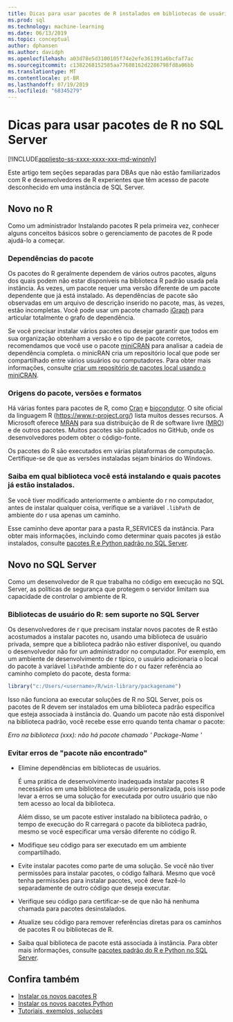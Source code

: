 ```yaml
---
title: Dicas para usar pacotes de R instalados em bibliotecas de usuário
ms.prod: sql
ms.technology: machine-learning
ms.date: 06/13/2019
ms.topic: conceptual
author: dphansen
ms.author: davidph
ms.openlocfilehash: a03d78e5d3100105f74e2efe361391a6bcfaf7ac
ms.sourcegitcommit: c1382268152585aa77688162d2286798fd8a06bb
ms.translationtype: MT
ms.contentlocale: pt-BR
ms.lasthandoff: 07/19/2019
ms.locfileid: "68345279"
---
```

# <a name="tips-for-using-r-packages-in-sql-server"></a>Dicas para usar pacotes de R no SQL Server
[!INCLUDE[appliesto-ss-xxxx-xxxx-xxx-md-winonly](../../includes/appliesto-ss-xxxx-xxxx-xxx-md-winonly.md)]

Este artigo tem seções separadas para DBAs que não estão familiarizados com R e desenvolvedores de R experientes que têm acesso de pacote desconhecido em uma instância de SQL Server.

## <a name="new-to-r"></a>Novo no R

Como um administrador Instalando pacotes R pela primeira vez, conhecer alguns conceitos básicos sobre o gerenciamento de pacotes de R pode ajudá-lo a começar.

### <a name="package-dependencies"></a>Dependências do pacote

Os pacotes do R geralmente dependem de vários outros pacotes, alguns dos quais podem não estar disponíveis na biblioteca R padrão usada pela instância. Às vezes, um pacote requer uma versão diferente de um pacote dependente que já está instalado. As dependências de pacote são observadas em um arquivo de descrição inserido no pacote, mas, às vezes, estão incompletas. Você pode usar um pacote chamado [iGraph](https://igraph.org/r/) para articular totalmente o grafo de dependência.

Se você precisar instalar vários pacotes ou desejar garantir que todos em sua organização obtenham a versão e o tipo de pacote corretos, recomendamos que você use o pacote [miniCRAN](https://mran.microsoft.com/package/miniCRAN) para analisar a cadeia de dependência completa. o minicRAN cria um repositório local que pode ser compartilhado entre vários usuários ou computadores. Para obter mais informações, consulte [criar um repositório de pacotes local usando o miniCRAN](create-a-local-package-repository-using-minicran.md).

### <a name="package-sources-versions-and-formats"></a>Origens do pacote, versões e formatos

Há várias fontes para pacotes de R, como [Cran](https://cran.r-project.org/) e [biocondutor](https://www.bioconductor.org/). O site oficial da linguagem R (<https://www.r-project.org/>) lista muitos desses recursos. A Microsoft oferece [MRAN](https://mran.microsoft.com/) para sua distribuição de R de software livre ([MRO](https://mran.microsoft.com/open)) e de outros pacotes. Muitos pacotes são publicados no GitHub, onde os desenvolvedores podem obter o código-fonte.

Os pacotes do R são executados em várias plataformas de computação. Certifique-se de que as versões instaladas sejam binários do Windows.

### <a name="know-which-library-you-are-installing-to-and-which-packages-are-already-installed"></a>Saiba em qual biblioteca você está instalando e quais pacotes já estão instalados.

Se você tiver modificado anteriormente o ambiente do r no computador, antes de instalar qualquer coisa, verifique se a variável `.libPath` de ambiente do r usa apenas um caminho.

Esse caminho deve apontar para a pasta R_SERVICES da instância. Para obter mais informações, incluindo como determinar quais pacotes já estão instalados, consulte [pacotes R e Python padrão no SQL Server](../package-management/default-packages.md).

## <a name="new-to-sql-server"></a>Novo no SQL Server

Como um desenvolvedor de R que trabalha no código em execução no SQL Server, as políticas de segurança que protegem o servidor limitam sua capacidade de controlar o ambiente de R.

### <a name="r-user-libraries-not-supported-on-sql-server"></a>Bibliotecas de usuário do R: sem suporte no SQL Server

Os desenvolvedores de r que precisam instalar novos pacotes de R estão acostumados a instalar pacotes no, usando uma biblioteca de usuário privada, sempre que a biblioteca padrão não estiver disponível, ou quando o desenvolvedor não for um administrador no computador. Por exemplo, em um ambiente de desenvolvimento de r típico, o usuário adicionaria o local do pacote à variável `libPath`de ambiente do r ou fazer referência ao caminho completo do pacote, desta forma:

```R
library("c:/Users/<username>/R/win-library/packagename")
```

Isso não funciona ao executar soluções de R no SQL Server, pois os pacotes de R devem ser instalados em uma biblioteca padrão específica que esteja associada à instância do. Quando um pacote não está disponível na biblioteca padrão, você recebe esse erro quando tenta chamar o pacote:

*Erro na biblioteca (xxx): não há pacote chamado ' Package-Name '*

### <a name="avoid-package-not-found-errors"></a>Evitar erros de "pacote não encontrado"

+ Elimine dependências em bibliotecas de usuários. 

    É uma prática de desenvolvimento inadequada instalar pacotes R necessários em uma biblioteca de usuário personalizada, pois isso pode levar a erros se uma solução for executada por outro usuário que não tem acesso ao local da biblioteca.

    Além disso, se um pacote estiver instalado na biblioteca padrão, o tempo de execução do R carregará o pacote da biblioteca padrão, mesmo se você especificar uma versão diferente no código R.

+ Modifique seu código para ser executado em um ambiente compartilhado.

+ Evite instalar pacotes como parte de uma solução. Se você não tiver permissões para instalar pacotes, o código falhará. Mesmo que você tenha permissões para instalar pacotes, você deve fazê-lo separadamente de outro código que deseja executar.

+ Verifique seu código para certificar-se de que não há nenhuma chamada para pacotes desinstalados.

+ Atualize seu código para remover referências diretas para os caminhos de pacotes R ou bibliotecas de R. 

+ Saiba qual biblioteca de pacote está associada à instância. Para obter mais informações, consulte [pacotes padrão do R e Python no SQL Server](../package-management/default-packages.md).

## <a name="see-also"></a>Confira também

+ [Instalar os novos pacotes R](install-additional-r-packages-on-sql-server.md)
+ [Instalar os novos pacotes Python](../python/install-additional-python-packages-on-sql-server.md)
+ [Tutoriais, exemplos, soluções](../tutorials/machine-learning-services-tutorials.md)
